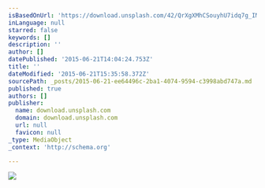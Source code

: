 ```yaml
---
isBasedOnUrl: 'https://download.unsplash.com/42/QrXgXMhCSouyhU7idq7g_IMG_8402.JPG'
inLanguage: null
starred: false
keywords: []
description: ''
author: []
datePublished: '2015-06-21T14:04:24.753Z'
title: ''
dateModified: '2015-06-21T15:35:58.372Z'
sourcePath: _posts/2015-06-21-ee64496c-2ba1-4074-9594-c3998abd747a.md
published: true
authors: []
publisher:
  name: download.unsplash.com
  domain: download.unsplash.com
  url: null
  favicon: null
_type: MediaObject
_context: 'http://schema.org'

---
```

![](https://download.unsplash.com/42/QrXgXMhCSouyhU7idq7g_IMG_8402.JPG)
